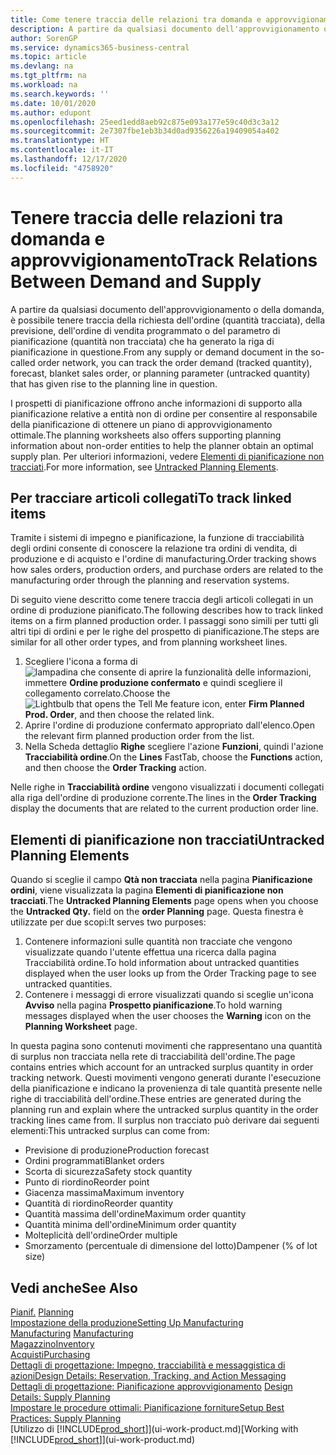 ```yaml
---
title: Come tenere traccia delle relazioni tra domanda e approvvigionamento | Microsoft Docs
description: A partire da qualsiasi documento dell'approvvigionamento o della domanda, è possibile tenere traccia della richiesta dell'ordine (quantità tracciata), della previsione, dell'ordine di vendita programmato o del parametro di pianificazione (quantità non tracciata) che ha generato la riga di pianificazione in questione.
author: SorenGP
ms.service: dynamics365-business-central
ms.topic: article
ms.devlang: na
ms.tgt_pltfrm: na
ms.workload: na
ms.search.keywords: ''
ms.date: 10/01/2020
ms.author: edupont
ms.openlocfilehash: 25eed1edd8aeb92c875e093a177e59c40d3c3a12
ms.sourcegitcommit: 2e7307fbe1eb3b34d0ad9356226a19409054a402
ms.translationtype: HT
ms.contentlocale: it-IT
ms.lasthandoff: 12/17/2020
ms.locfileid: "4758920"
---
```

# <a name="track-relations-between-demand-and-supply"></a><span data-ttu-id="60d79-103">Tenere traccia delle relazioni tra domanda e approvvigionamento</span><span class="sxs-lookup"><span data-stu-id="60d79-103">Track Relations Between Demand and Supply</span></span>
<span data-ttu-id="60d79-104">A partire da qualsiasi documento dell'approvvigionamento o della domanda, è possibile tenere traccia della richiesta dell'ordine (quantità tracciata), della previsione, dell'ordine di vendita programmato o del parametro di pianificazione (quantità non tracciata) che ha generato la riga di pianificazione in questione.</span><span class="sxs-lookup"><span data-stu-id="60d79-104">From any supply or demand document in the so-called order network, you can track the order demand (tracked quantity), forecast, blanket sales order, or planning parameter (untracked quantity) that has given rise to the planning line in question.</span></span>

<span data-ttu-id="60d79-105">I prospetti di pianificazione offrono anche informazioni di supporto alla pianificazione relative a entità non di ordine per consentire al responsabile della pianificazione di ottenere un piano di approvvigionamento ottimale.</span><span class="sxs-lookup"><span data-stu-id="60d79-105">The planning worksheets also offers supporting planning information about non-order entities to help the planner obtain an optimal supply plan.</span></span> <span data-ttu-id="60d79-106">Per ulteriori informazioni, vedere [Elementi di pianificazione non tracciati](production-how-track-demand-supply.md#untracked-planning-elements).</span><span class="sxs-lookup"><span data-stu-id="60d79-106">For more information, see [Untracked Planning Elements](production-how-track-demand-supply.md#untracked-planning-elements).</span></span>

## <a name="to-track-linked-items"></a><span data-ttu-id="60d79-107">Per tracciare articoli collegati</span><span class="sxs-lookup"><span data-stu-id="60d79-107">To track linked items</span></span>
<span data-ttu-id="60d79-108">Tramite i sistemi di impegno e pianificazione, la funzione di tracciabilità degli ordini consente di conoscere la relazione tra ordini di vendita, di produzione e di acquisto e l'ordine di manufacturing.</span><span class="sxs-lookup"><span data-stu-id="60d79-108">Order tracking shows how sales orders, production orders, and purchase orders are related to the manufacturing order through the planning and reservation systems.</span></span>

<span data-ttu-id="60d79-109">Di seguito viene descritto come tenere traccia degli articoli collegati in un ordine di produzione pianificato.</span><span class="sxs-lookup"><span data-stu-id="60d79-109">The following describes how to track linked items on a firm planned production order.</span></span> <span data-ttu-id="60d79-110">I passaggi sono simili per tutti gli altri tipi di ordini e per le righe del prospetto di pianificazione.</span><span class="sxs-lookup"><span data-stu-id="60d79-110">The steps are similar for all other order types, and from planning worksheet lines.</span></span>

1. <span data-ttu-id="60d79-111">Scegliere l'icona a forma di ![lampadina che consente di aprire la funzionalità delle informazioni](media/ui-search/search_small.png "Informazioni sull'operazione che si desidera eseguire"), immettere **Ordine produzione confermato** e quindi scegliere il collegamento correlato.</span><span class="sxs-lookup"><span data-stu-id="60d79-111">Choose the ![Lightbulb that opens the Tell Me feature](media/ui-search/search_small.png "Tell me what you want to do") icon, enter **Firm Planned Prod. Order**, and then choose the related link.</span></span>
2. <span data-ttu-id="60d79-112">Aprire l'ordine di produzione confermato appropriato dall'elenco.</span><span class="sxs-lookup"><span data-stu-id="60d79-112">Open the relevant firm planned production order from the list.</span></span>
3. <span data-ttu-id="60d79-113">Nella Scheda dettaglio **Righe** scegliere l'azione **Funzioni**, quindi l'azione **Tracciabilità ordine**.</span><span class="sxs-lookup"><span data-stu-id="60d79-113">On the **Lines** FastTab, choose the **Functions** action, and then choose the **Order Tracking** action.</span></span>

<span data-ttu-id="60d79-114">Nelle righe in **Tracciabilità ordine** vengono visualizzati i documenti collegati alla riga dell'ordine di produzione corrente.</span><span class="sxs-lookup"><span data-stu-id="60d79-114">The lines in the **Order Tracking** display the documents that are related to the current production order line.</span></span>

## <a name="untracked-planning-elements"></a><span data-ttu-id="60d79-115">Elementi di pianificazione non tracciati</span><span class="sxs-lookup"><span data-stu-id="60d79-115">Untracked Planning Elements</span></span>
<span data-ttu-id="60d79-116">Quando si sceglie il campo **Qtà non tracciata** nella pagina **Pianificazione ordini**, viene visualizzata la pagina **Elementi di pianificazione non tracciati**.</span><span class="sxs-lookup"><span data-stu-id="60d79-116">The **Untracked Planning Elements** page opens when you choose the **Untracked Qty.** field on the **order Planning** page.</span></span> <span data-ttu-id="60d79-117">Questa finestra è utilizzate per due scopi:</span><span class="sxs-lookup"><span data-stu-id="60d79-117">It serves two purposes:</span></span>

1. <span data-ttu-id="60d79-118">Contenere informazioni sulle quantità non tracciate che vengono visualizzate quando l'utente effettua una ricerca dalla pagina Tracciabilità ordine.</span><span class="sxs-lookup"><span data-stu-id="60d79-118">To hold information about untracked quantities displayed when the user looks up from the Order Tracking page to see untracked quantities.</span></span>
2. <span data-ttu-id="60d79-119">Contenere i messaggi di errore visualizzati quando si sceglie un'icona **Avviso** nella pagina **Prospetto pianificazione**.</span><span class="sxs-lookup"><span data-stu-id="60d79-119">To hold warning messages displayed when the user chooses the **Warning** icon on the **Planning Worksheet** page.</span></span>

<span data-ttu-id="60d79-120">In questa pagina sono contenuti movimenti che rappresentano una quantità di surplus non tracciata nella rete di tracciabilità dell'ordine.</span><span class="sxs-lookup"><span data-stu-id="60d79-120">The page contains entries which account for an untracked surplus quantity in order tracking network.</span></span> <span data-ttu-id="60d79-121">Questi movimenti vengono generati durante l'esecuzione della pianificazione e indicano la provenienza di tale quantità presente nelle righe di tracciabilità dell'ordine.</span><span class="sxs-lookup"><span data-stu-id="60d79-121">These entries are generated during the planning run and explain where the untracked surplus quantity in the order tracking lines came from.</span></span> <span data-ttu-id="60d79-122">Il surplus non tracciato può derivare dai seguenti elementi:</span><span class="sxs-lookup"><span data-stu-id="60d79-122">This untracked surplus can come from:</span></span>

- <span data-ttu-id="60d79-123">Previsione di produzione</span><span class="sxs-lookup"><span data-stu-id="60d79-123">Production forecast</span></span>
- <span data-ttu-id="60d79-124">Ordini programmati</span><span class="sxs-lookup"><span data-stu-id="60d79-124">Blanket orders</span></span>
- <span data-ttu-id="60d79-125">Scorta di sicurezza</span><span class="sxs-lookup"><span data-stu-id="60d79-125">Safety stock quantity</span></span>
- <span data-ttu-id="60d79-126">Punto di riordino</span><span class="sxs-lookup"><span data-stu-id="60d79-126">Reorder point</span></span>
- <span data-ttu-id="60d79-127">Giacenza massima</span><span class="sxs-lookup"><span data-stu-id="60d79-127">Maximum inventory</span></span>
- <span data-ttu-id="60d79-128">Quantità di riordino</span><span class="sxs-lookup"><span data-stu-id="60d79-128">Reorder quantity</span></span>
- <span data-ttu-id="60d79-129">Quantità massima dell'ordine</span><span class="sxs-lookup"><span data-stu-id="60d79-129">Maximum order quantity</span></span>
- <span data-ttu-id="60d79-130">Quantità minima dell'ordine</span><span class="sxs-lookup"><span data-stu-id="60d79-130">Minimum order quantity</span></span>
- <span data-ttu-id="60d79-131">Molteplicità dell'ordine</span><span class="sxs-lookup"><span data-stu-id="60d79-131">Order multiple</span></span>
- <span data-ttu-id="60d79-132">Smorzamento (percentuale di dimensione del lotto)</span><span class="sxs-lookup"><span data-stu-id="60d79-132">Dampener (% of lot size)</span></span>

## <a name="see-also"></a><span data-ttu-id="60d79-133">Vedi anche</span><span class="sxs-lookup"><span data-stu-id="60d79-133">See Also</span></span>  
<span data-ttu-id="60d79-134">[Pianif.](production-planning.md) </span><span class="sxs-lookup"><span data-stu-id="60d79-134">[Planning](production-planning.md) </span></span>  
[<span data-ttu-id="60d79-135">Impostazione della produzione</span><span class="sxs-lookup"><span data-stu-id="60d79-135">Setting Up Manufacturing</span></span>](production-configure-production-processes.md)  
<span data-ttu-id="60d79-136">[Manufacturing](production-manage-manufacturing.md)  </span><span class="sxs-lookup"><span data-stu-id="60d79-136">[Manufacturing](production-manage-manufacturing.md)  </span></span>  
[<span data-ttu-id="60d79-137">Magazzino</span><span class="sxs-lookup"><span data-stu-id="60d79-137">Inventory</span></span>](inventory-manage-inventory.md)  
[<span data-ttu-id="60d79-138">Acquisti</span><span class="sxs-lookup"><span data-stu-id="60d79-138">Purchasing</span></span>](purchasing-manage-purchasing.md)  
[<span data-ttu-id="60d79-139">Dettagli di progettazione: Impegno, tracciabilità e messaggistica di azioni</span><span class="sxs-lookup"><span data-stu-id="60d79-139">Design Details: Reservation, Tracking, and Action Messaging</span></span>](design-details-reservation-order-tracking-and-action-messaging.md)  
<span data-ttu-id="60d79-140">[Dettagli di progettazione: Pianificazione approvvigionamento](design-details-supply-planning.md) </span><span class="sxs-lookup"><span data-stu-id="60d79-140">[Design Details: Supply Planning](design-details-supply-planning.md) </span></span>  
[<span data-ttu-id="60d79-141">Impostare le procedure ottimali: Pianificazione forniture</span><span class="sxs-lookup"><span data-stu-id="60d79-141">Setup Best Practices: Supply Planning</span></span>](setup-best-practices-supply-planning.md)  
<span data-ttu-id="60d79-142">[Utilizzo di [!INCLUDE[prod_short](includes/prod_short.md)]](ui-work-product.md)</span><span class="sxs-lookup"><span data-stu-id="60d79-142">[Working with [!INCLUDE[prod_short](includes/prod_short.md)]](ui-work-product.md)</span></span>
